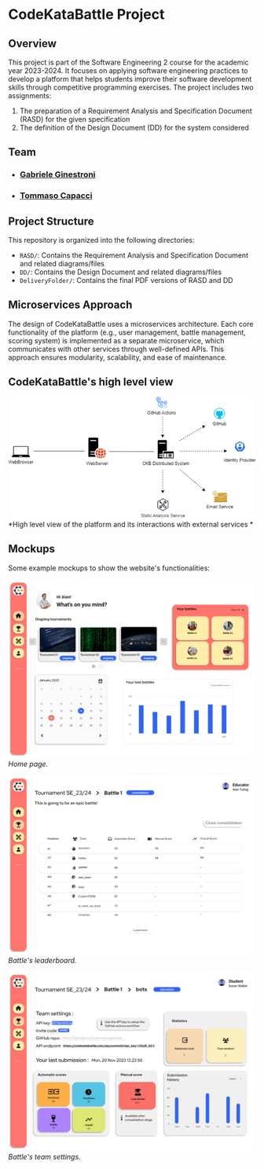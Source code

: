 # CodeKataBattle Project

## Overview

This project is part of the Software Engineering 2 course for the academic year 2023-2024. It focuses on applying software engineering practices to develop a platform that helps students improve their software development skills through competitive programming exercises. The project includes two assignments:
1. The preparation of a Requirement Analysis and Specification Document (RASD) for the given specification
2. The definition of the Design Document (DD) for the system considered

## Team
- ###  [Gabriele Ginestroni](https://github.com/gabrieleginestroni)
- ###  [Tommaso Capacci](https://github.com/TommasoCapacci)

## Project Structure

This repository is organized into the following directories:

- `RASD/`: Contains the Requirement Analysis and Specification Document and related diagrams/files
- `DD/`: Contains the Design Document and related diagrams/files
- `DeliveryFolder/`: Contains the final PDF versions of RASD and DD

## Microservices Approach

The design of CodeKataBattle uses a microservices architecture. Each core functionality of the platform (e.g., user management, battle management, scoring system) is implemented as a separate microservice, which communicates with other services through well-defined APIs. This approach ensures modularity, scalability, and ease of maintenance.

## CodeKataBattle's high level view
![Architecture](https://github.com/TommasoCapacci/SEII-2024-Capacci-Ginestroni/blob/main/DD/Diagrams/overview.png)
*High level view of the platform and its interactions with external services *

## Mockups
Some example mockups to show the website's functionalities:

![Home Page](https://github.com/TommasoCapacci/SEII-2024-Capacci-Ginestroni/blob/main/DD/Mockups/3_student_homepage.png)
*Home page.*

![Leaderboard](https://github.com/TommasoCapacci/SEII-2024-Capacci-Ginestroni/blob/main/DD/Mockups/16_educator_battle_consolidation.png
)
*Battle's leaderboard.*

![Team settings](https://github.com/TommasoCapacci/SEII-2024-Capacci-Ginestroni/blob/main/DD/Mockups/15_student_team.png
)
*Battle's team settings.*
